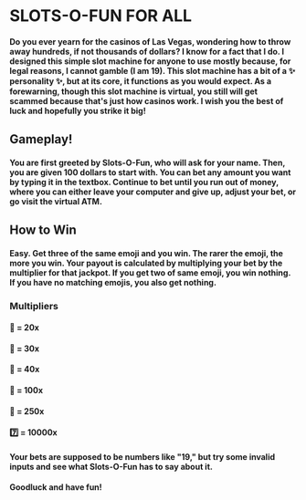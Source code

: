 # **SLOTS-O-FUN FOR ALL**

#### Do you ever yearn for the casinos of Las Vegas, wondering how to throw away hundreds, if not thousands of dollars? I know for a fact that I do. I designed this simple slot machine for anyone to use mostly because, for legal reasons, I cannot gamble (I am 19). This slot machine has a bit of a ✨ personality ✨, but at its core, it functions as you would expect. As a forewarning, though this slot machine is virtual, you still will get scammed because that's just how casinos work. I wish you the best of luck and hopefully you strike it big! 

## Gameplay!

#### You are first greeted by Slots-O-Fun, who will ask for your name. Then, you are given 100 dollars to start with. You can bet any amount you want by typing it in the textbox. Continue to bet until you run out of money, where you can either leave your computer and give up, adjust your bet, or go visit the virtual ATM. 

## How to Win

#### Easy. Get three of the same emoji and you win. The rarer the emoji, the more you win. Your payout is calculated by multiplying your bet by the multiplier for that jackpot.  If you get two of same emoji, you win nothing. If you have no matching emojis, you also get nothing. 

### Multipliers

#### 🍇 = 20x
#### 🍒 = 30x
#### 🍋 = 40x
#### 🎰 = 100x
#### 💎 = 250x
#### 7️⃣ = 10000x

####  Your bets are supposed to be numbers like "19," but try some invalid inputs and see what Slots-O-Fun has to say about it. 
#### Goodluck and have fun!

